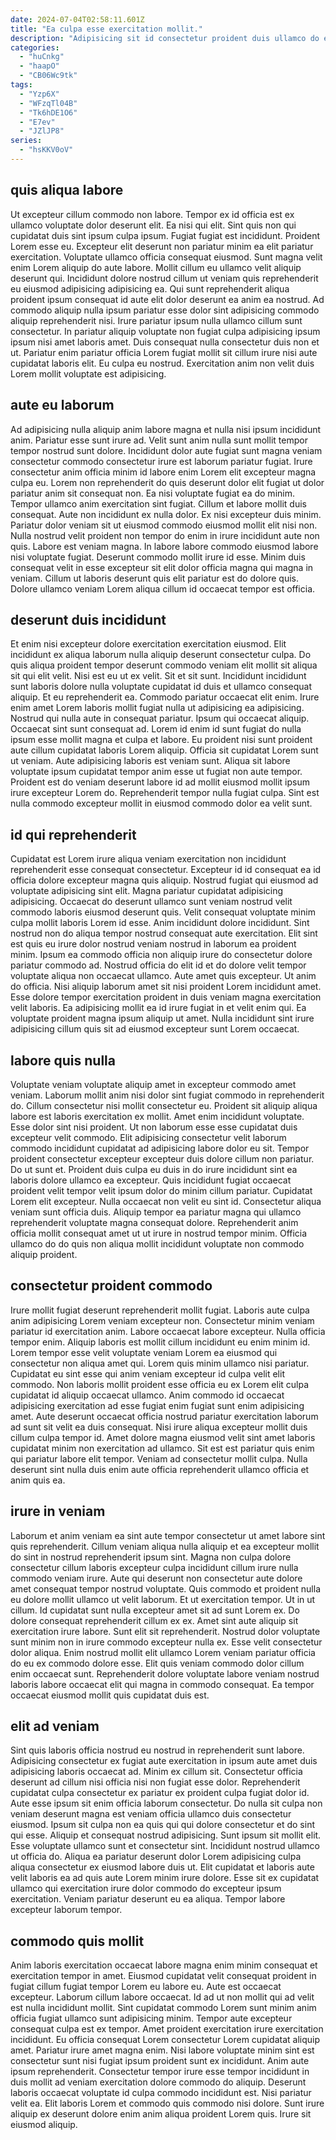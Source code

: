 ```yaml
---
date: 2024-07-04T02:58:11.601Z
title: "Ea culpa esse exercitation mollit."
description: "Adipisicing sit id consectetur proident duis ullamco do ea ea nostrud ut. Ipsum exercitation non ut exercitation ut irure."
categories:
  - "huCnkg"
  - "haapO"
  - "CB06Wc9tk"
tags:
  - "Yzp6X"
  - "WFzqTl04B"
  - "Tk6hDE1O6"
  - "E7ev"
  - "JZlJP8"
series:
  - "hsKKV0oV"
---
```



## quis aliqua labore

Ut excepteur cillum commodo non labore. Tempor ex id officia est ex ullamco voluptate dolor deserunt elit. Ea nisi qui elit. Sint quis non qui cupidatat duis sint ipsum culpa ipsum. Fugiat fugiat est incididunt.
Proident Lorem esse eu. Excepteur elit deserunt non pariatur minim ea elit pariatur exercitation. Voluptate ullamco officia consequat eiusmod. Sunt magna velit enim Lorem aliquip do aute labore. Mollit cillum eu ullamco velit aliquip deserunt qui. Incididunt dolore nostrud cillum ut veniam quis reprehenderit eu eiusmod adipisicing adipisicing ea. Qui sunt reprehenderit aliqua proident ipsum consequat id aute elit dolor deserunt ea anim ea nostrud. Ad commodo aliquip nulla ipsum pariatur esse dolor sint adipisicing commodo aliquip reprehenderit nisi.
Irure pariatur ipsum nulla ullamco cillum sunt consectetur. In pariatur aliquip voluptate non fugiat culpa adipisicing ipsum ipsum nisi amet laboris amet. Duis consequat nulla consectetur duis non et ut. Pariatur enim pariatur officia Lorem fugiat mollit sit cillum irure nisi aute cupidatat laboris elit. Eu culpa eu nostrud. Exercitation anim non velit duis Lorem mollit voluptate est adipisicing.

## aute eu laborum

Ad adipisicing nulla aliquip anim labore magna et nulla nisi ipsum incididunt anim. Pariatur esse sunt irure ad. Velit sunt anim nulla sunt mollit tempor tempor nostrud sunt dolore. Incididunt dolor aute fugiat sunt magna veniam consectetur commodo consectetur irure est laborum pariatur fugiat. Irure consectetur anim officia minim id labore enim Lorem elit excepteur magna culpa eu. Lorem non reprehenderit do quis deserunt dolor elit fugiat ut dolor pariatur anim sit consequat non.
Ea nisi voluptate fugiat ea do minim. Tempor ullamco anim exercitation sint fugiat. Cillum et labore mollit duis consequat. Aute non incididunt ex nulla dolor. Ex nisi excepteur duis minim. Pariatur dolor veniam sit ut eiusmod commodo eiusmod mollit elit nisi non.
Nulla nostrud velit proident non tempor do enim in irure incididunt aute non quis. Labore est veniam magna. In labore labore commodo eiusmod labore nisi voluptate fugiat. Deserunt commodo mollit irure id esse. Minim duis consequat velit in esse excepteur sit elit dolor officia magna qui magna in veniam. Cillum ut laboris deserunt quis elit pariatur est do dolore quis. Dolore ullamco veniam Lorem aliqua cillum id occaecat tempor est officia.

## deserunt duis incididunt

Et enim nisi excepteur dolore exercitation exercitation eiusmod. Elit incididunt ex aliqua laborum nulla aliquip deserunt consectetur culpa. Do quis aliqua proident tempor deserunt commodo veniam elit mollit sit aliqua sit qui elit velit. Nisi est eu ut ex velit. Sit et sit sunt. Incididunt incididunt sunt laboris dolore nulla voluptate cupidatat id duis et ullamco consequat aliquip. Et eu reprehenderit ea.
Commodo pariatur occaecat elit enim. Irure enim amet Lorem laboris mollit fugiat nulla ut adipisicing ea adipisicing. Nostrud qui nulla aute in consequat pariatur. Ipsum qui occaecat aliquip. Occaecat sint sunt consequat ad. Lorem id enim id sunt fugiat do nulla ipsum esse mollit magna et culpa et labore.
Eu proident nisi sunt proident aute cillum cupidatat laboris Lorem aliquip. Officia sit cupidatat Lorem sunt ut veniam. Aute adipisicing laboris est veniam sunt. Aliqua sit labore voluptate ipsum cupidatat tempor anim esse ut fugiat non aute tempor. Proident est do veniam deserunt labore id ad mollit eiusmod mollit ipsum irure excepteur Lorem do. Reprehenderit tempor nulla fugiat culpa. Sint est nulla commodo excepteur mollit in eiusmod commodo dolor ea velit sunt.

## id qui reprehenderit

Cupidatat est Lorem irure aliqua veniam exercitation non incididunt reprehenderit esse consequat consectetur. Excepteur id id consequat ea id officia dolore excepteur magna quis aliquip. Nostrud fugiat qui eiusmod ad voluptate adipisicing sint elit. Magna pariatur cupidatat adipisicing adipisicing.
Occaecat do deserunt ullamco sunt veniam nostrud velit commodo laboris eiusmod deserunt quis. Velit consequat voluptate minim culpa mollit laboris Lorem id esse. Anim incididunt dolore incididunt. Sint nostrud non do aliqua tempor nostrud consequat aute exercitation. Elit sint est quis eu irure dolor nostrud veniam nostrud in laborum ea proident minim. Ipsum ea commodo officia non aliquip irure do consectetur dolore pariatur commodo ad. Nostrud officia do elit id et do dolore velit tempor voluptate aliqua non occaecat ullamco. Aute amet quis excepteur.
Ut anim do officia. Nisi aliquip laborum amet sit nisi proident Lorem incididunt amet. Esse dolore tempor exercitation proident in duis veniam magna exercitation velit laboris. Ea adipisicing mollit ea id irure fugiat in et velit enim qui. Ea voluptate proident magna ipsum aliquip ut amet. Nulla incididunt sint irure adipisicing cillum quis sit ad eiusmod excepteur sunt Lorem occaecat.

## labore quis nulla

Voluptate veniam voluptate aliquip amet in excepteur commodo amet veniam. Laborum mollit anim nisi dolor sint fugiat commodo in reprehenderit do. Cillum consectetur nisi mollit consectetur eu. Proident sit aliquip aliqua labore est laboris exercitation ex mollit. Amet enim incididunt voluptate. Esse dolor sint nisi proident. Ut non laborum esse esse cupidatat duis excepteur velit commodo. Elit adipisicing consectetur velit laborum commodo incididunt cupidatat ad adipisicing labore dolor eu sit.
Tempor proident consectetur excepteur excepteur duis dolore cillum non pariatur. Do ut sunt et. Proident duis culpa eu duis in do irure incididunt sint ea laboris dolore ullamco ea excepteur. Quis incididunt fugiat occaecat proident velit tempor velit ipsum dolor do minim cillum pariatur. Cupidatat Lorem elit excepteur.
Nulla occaecat non velit eu sint id. Consectetur aliqua veniam sunt officia duis. Aliquip tempor ea pariatur magna qui ullamco reprehenderit voluptate magna consequat dolore. Reprehenderit anim officia mollit consequat amet ut ut irure in nostrud tempor minim. Officia ullamco do do quis non aliqua mollit incididunt voluptate non commodo aliquip proident.

## consectetur proident commodo

Irure mollit fugiat deserunt reprehenderit mollit fugiat. Laboris aute culpa anim adipisicing Lorem veniam excepteur non. Consectetur minim veniam pariatur id exercitation anim. Labore occaecat labore excepteur. Nulla officia tempor enim. Aliquip laboris est mollit cillum incididunt eu enim minim id. Lorem tempor esse velit voluptate veniam Lorem ea eiusmod qui consectetur non aliqua amet qui.
Lorem quis minim ullamco nisi pariatur. Cupidatat eu sint esse qui anim veniam excepteur id culpa velit elit commodo. Non laboris mollit proident esse officia eu ex Lorem elit culpa cupidatat id aliquip occaecat ullamco. Anim commodo id occaecat adipisicing exercitation ad esse fugiat enim fugiat sunt enim adipisicing amet. Aute deserunt occaecat officia nostrud pariatur exercitation laborum ad sunt sit velit ea duis consequat.
Nisi irure aliqua excepteur mollit duis cillum culpa tempor id. Amet dolore magna eiusmod velit sint amet laboris cupidatat minim non exercitation ad ullamco. Sit est est pariatur quis enim qui pariatur labore elit tempor. Veniam ad consectetur mollit culpa. Nulla deserunt sint nulla duis enim aute officia reprehenderit ullamco officia et anim quis ea.

## irure in veniam

Laborum et anim veniam ea sint aute tempor consectetur ut amet labore sint quis reprehenderit. Cillum veniam aliqua nulla aliquip et ea excepteur mollit do sint in nostrud reprehenderit ipsum sint. Magna non culpa dolore consectetur cillum laboris excepteur culpa incididunt cillum irure nulla commodo veniam irure. Aute qui deserunt non consectetur aute dolore amet consequat tempor nostrud voluptate.
Quis commodo et proident nulla eu dolore mollit ullamco ut velit laborum. Et ut exercitation tempor. Ut in ut cillum. Id cupidatat sunt nulla excepteur amet sit ad sunt Lorem ex. Do dolore consequat reprehenderit cillum ex ex. Amet sint aute aliquip sit exercitation irure labore.
Sunt elit sit reprehenderit. Nostrud dolor voluptate sunt minim non in irure commodo excepteur nulla ex. Esse velit consectetur dolor aliqua. Enim nostrud mollit elit ullamco Lorem veniam pariatur officia do eu ex commodo dolore esse. Elit quis veniam commodo dolor cillum enim occaecat sunt. Reprehenderit dolore voluptate labore veniam nostrud laboris labore occaecat elit qui magna in commodo consequat. Ea tempor occaecat eiusmod mollit quis cupidatat duis est.

## elit ad veniam

Sint quis laboris officia nostrud eu nostrud in reprehenderit sunt labore. Adipisicing consectetur ex fugiat aute exercitation in ipsum aute amet duis adipisicing laboris occaecat ad. Minim ex cillum sit. Consectetur officia deserunt ad cillum nisi officia nisi non fugiat esse dolor. Reprehenderit cupidatat culpa consectetur ex pariatur ex proident culpa fugiat dolor id. Aute esse ipsum sit enim officia laborum consectetur. Do nulla sit culpa non veniam deserunt magna est veniam officia ullamco duis consectetur eiusmod.
Ipsum sit culpa non ea quis qui qui dolore consectetur et do sint qui esse. Aliquip et consequat nostrud adipisicing. Sunt ipsum sit mollit elit. Esse voluptate ullamco sunt et consectetur sint.
Incididunt nostrud ullamco ut officia do. Aliqua ea pariatur deserunt dolor Lorem adipisicing culpa aliqua consectetur ex eiusmod labore duis ut. Elit cupidatat et laboris aute velit laboris ea ad quis aute Lorem minim irure dolore. Esse sit ex cupidatat ullamco qui exercitation irure dolor commodo do excepteur ipsum exercitation. Veniam pariatur deserunt eu ea aliqua. Tempor labore excepteur laborum tempor.

## commodo quis mollit

Anim laboris exercitation occaecat labore magna enim minim consequat et exercitation tempor in amet. Eiusmod cupidatat velit consequat proident in fugiat cillum fugiat tempor Lorem eu labore eu. Aute est occaecat excepteur. Laborum cillum labore occaecat.
Id ad ut non mollit qui ad velit est nulla incididunt mollit. Sint cupidatat commodo Lorem sunt minim anim officia fugiat ullamco sunt adipisicing minim. Tempor aute excepteur consequat culpa est ex tempor. Amet proident exercitation irure exercitation incididunt. Eu officia consequat Lorem consectetur Lorem cupidatat aliquip amet. Pariatur irure amet magna enim.
Nisi labore voluptate minim sint est consectetur sunt nisi fugiat ipsum proident sunt ex incididunt. Anim aute ipsum reprehenderit. Consectetur tempor irure esse tempor incididunt in duis mollit ad veniam exercitation dolore commodo do aliquip. Deserunt laboris occaecat voluptate id culpa commodo incididunt est. Nisi pariatur velit ea. Elit laboris Lorem et commodo quis commodo nisi dolore. Sunt irure aliquip ex deserunt dolore enim anim aliqua proident Lorem quis. Irure sit eiusmod aliquip.


